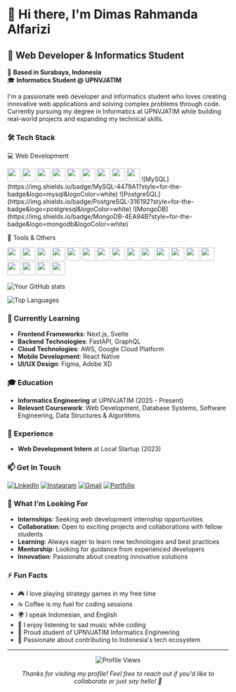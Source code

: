 # 👋 Hi there, I'm Dimas Rahmanda Alfarizi

## 🚀 Web Developer & Informatics Student

📍 **Based in Surabaya, Indonesia**  
🎓 **Informatics Student @ UPNVJATIM**

I'm a passionate web developer and informatics student who loves creating innovative web applications and solving complex problems through code. Currently pursuing my degree in Informatics at UPNVJATIM while building real-world projects and expanding my technical skills.

### 🛠️ Tech Stack

💻 Web Development

<p align="left"> 
<img src="https://img.shields.io/badge/Laravel-FF2D20?style=for-the-badge&logo=laravel&logoColor=white" height="30"/> 
<img src="https://img.shields.io/badge/PHP-777BB4?style=for-the-badge&logo=php&logoColor=white" height="30"/> 
<img src="https://img.shields.io/badge/HTML5-E34F26?style=for-the-badge&logo=html5&logoColor=white" height="30"/> 
<img src="https://img.shields.io/badge/CSS3-1572B6?style=for-the-badge&logo=css3&logoColor=white" height="30"/> 
<img src="https://img.shields.io/badge/JavaScript-F7DF1E?style=for-the-badge&logo=javascript&logoColor=black" height="30"/> 
<img src="https://img.shields.io/badge/Vue.js-4FC08D?style=for-the-badge&logo=vue.js&logoColor=white" height="30"/> 
<img src="https://img.shields.io/badge/React%20Native-61DAFB?style=for-the-badge&logo=react&logoColor=black" height="30"/> 
<img src="https://img.shields.io/badge/TailwindCSS-38B2AC?style=for-the-badge&logo=tailwind-css&logoColor=white" height="30"/> 
<img src="https://img.shields.io/badge/Bootstrap-563D7C?style=for-the-badge&logo=bootstrap&logoColor=white" height="30"/> 
![MySQL](https://img.shields.io/badge/MySQL-4479A1?style=for-the-badge&logo=mysql&logoColor=white)
![PostgreSQL](https://img.shields.io/badge/PostgreSQL-316192?style=for-the-badge&logo=postgresql&logoColor=white)
![MongoDB](https://img.shields.io/badge/MongoDB-4EA94B?style=for-the-badge&logo=mongodb&logoColor=white)
</p>

🧰 Tools & Others  

<p align="left"> <!-- Version Control & Code Editors --> <img src="https://img.shields.io/badge/Git-F05032?style=for-the-badge&logo=git&logoColor=white" height="30"/> <img src="https://img.shields.io/badge/GitHub-181717?style=for-the-badge&logo=github&logoColor=white" height="30"/> <img src="https://img.shields.io/badge/GitLab-FC6D26?style=for-the-badge&logo=gitlab&logoColor=white" height="30"/> <img src="https://img.shields.io/badge/VS%20Code-007ACC?style=for-the-badge&logo=visual-studio-code&logoColor=white" height="30"/> <img src="https://img.shields.io/badge/Visual%20Studio-5C2D91?style=for-the-badge&logo=visual-studio&logoColor=white" height="30"/> <!-- Dev Tools --> <img src="https://img.shields.io/badge/Docker-2496ED?style=for-the-badge&logo=docker&logoColor=white" height="30"/> <img src="https://img.shields.io/badge/Postman-FF6C37?style=for-the-badge&logo=postman&logoColor=white" height="30"/> <img src="https://img.shields.io/badge/XAMPP-FB7A24?style=for-the-badge&logo=xampp&logoColor=white" height="30"/> <img src="https://img.shields.io/badge/Firebase-FFCA28?style=for-the-badge&logo=firebase&logoColor=black" height="30"/>  <img src="https://img.shields.io/badge/Unity%20Hub-000000?style=for-the-badge&logo=unity&logoColor=white" height="30"/> <!-- UI/UX & Design --> <img src="https://img.shields.io/badge/Figma-F24E1E?style=for-the-badge&logo=figma&logoColor=white" height="30"/>  <img src="https://img.shields.io/badge/Canva-00C4CC?style=for-the-badge&logo=canva&logoColor=white" height="30"/> <!-- Communication & Productivity -->  <img src="https://img.shields.io/badge/Discord-5865F2?style=for-the-badge&logo=discord&logoColor=white" height="30"/> <img src="https://img.shields.io/badge/Zoom-2D8CFF?style=for-the-badge&logo=zoom&logoColor=white" height="30"/> <img src="https://img.shields.io/badge/Notion-000000?style=for-the-badge&logo=notion&logoColor=white" height="30"/> <img src="https://img.shields.io/badge/Trello-0052CC?style=for-the-badge&logo=trello&logoColor=white" height="30"/><!-- Remote & Utilities --> <img src="https://img.shields.io/badge/AnyDesk-EF443B?style=for-the-badge&logo=anydesk&logoColor=white" height="30"/> <img src="https://img.shields.io/badge/TeamViewer-0E8EE9?style=for-the-badge&logo=teamviewer&logoColor=white" height="30"/> </p>

![Your GitHub stats](https://github-readme-stats.vercel.app/api?username=dimasrahmandaalfarizi&show_icons=true&theme=radical)

![Top Languages](https://github-readme-stats.vercel.app/api/top-langs/?username=dimasrahmandaalfarizi&layout=compact&theme=radical)

### 🌱 Currently Learning

- **Frontend Frameworks**: Next.js, Svelte
- **Backend Technologies**: FastAPI, GraphQL
- **Cloud Technologies**: AWS, Google Cloud Platform
- **Mobile Development**: React Native
- **UI/UX Design**: Figma, Adobe XD

### 🎓 Education

- **Informatics Engineering** at UPNVJATIM (2025 - Present)
- **Relevant Coursework**: Web Development, Database Systems, Software Engineering, Data Structures & Algorithms

### 💼 Experience

- **Web Development Intern** at Local Startup (2023)

### 📫 Get In Touch

[![LinkedIn](https://img.shields.io/badge/LinkedIn-0077B5?style=for-the-badge&logo=linkedin&logoColor=white)](https://linkedin.com/in/dimasrahmandaalfarizi)
[![Instagram](https://img.shields.io/badge/Instagram-E4405F?style=for-the-badge&logo=instagram&logoColor=white)](https://www.instagram.com/dmsrah)
[![Gmail](https://img.shields.io/badge/Gmail-D14836?style=for-the-badge&logo=gmail&logoColor=white)](mailto:dimas.alfarizi@email.com)
[![Portfolio](https://img.shields.io/badge/Portfolio-000000?style=for-the-badge&logo=About.me&logoColor=white)](https://dimasrahmandaalfarizi.github.io/portofolio/)

### 🎯 What I'm Looking For

- **Internships**: Seeking web development internship opportunities
- **Collaboration**: Open to exciting projects and collaborations with fellow students
- **Learning**: Always eager to learn new technologies and best practices
- **Mentorship**: Looking for guidance from experienced developers
- **Innovation**: Passionate about creating innovative solutions

### ⚡ Fun Facts

- 🎮 I love playing strategy games in my free time
- ☕ Coffee is my fuel for coding sessions
- 🌍 I speak Indonesian, and English
- 🎵 I enjoy listening to sad music while coding
- 🏫 Proud student of UPNVJATIM Informatics Engineering
- 🌟 Passionate about contributing to Indonesia's tech ecosystem

---

<div align="center">
  <img src="https://komarev.com/ghpvc/?username=dimasrahmandaalfarizi&style=flat-square&color=blue" alt="Profile Views" />
  
  *Thanks for visiting my profile! Feel free to reach out if you'd like to collaborate or just say hello! 👋*
</div>
